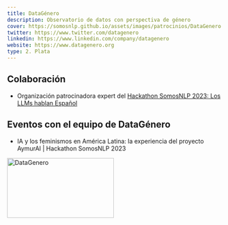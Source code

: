 ```yaml
---
title: DataGénero
description: Observatorio de datos con perspectiva de género
cover: https://somosnlp.github.io/assets/images/patrocinios/DataGenero.png
twitter: https://www.twitter.com/datagenero
linkedin: https://www.linkedin.com/company/datagenero
website: https://www.datagenero.org 
type: 2. Plata
---
```


## Colaboración

- Organización patrocinadora expert del [Hackathon SomosNLP 2023: Los LLMs hablan Español](https://somosnlp.org/blog/hackathon-2023)

## Eventos con el equipo de DataGénero

- IA y los feminismos en América Latina: la experiencia del proyecto AymurAI | Hackathon SomosNLP 2023

<EventSummary
    description="En esta charla presentaremos el trabajo en conjunto que estamos realizando desde DataGénero - Observatorio de Datos con Perspectiva de Género y el Juzgado N°10 Contravenciona, Penal y de Faltas de la Ciudad de Buenos Aires, para construir una herramienta (software) que genere datos estructurados a partir de datos no estructurados. Nuestro software se llama AymurAI que en quechua significa cosecha. Queremos 'cosechar' datos sobre resoluciones judiciales sobre casos de violencia de género. Nuestra herramienta utiliza reglas y reconocimiento de entidades (NER) para extraer información clave de documentos judiciales, pasa por una pantalla de validación y luego estructura la información recolectada en un set de datos abiertos con perspectiva de género. A través de este proyecto queremos promover la justicia abierta, el gobierno abierto, los datos abiertos con perspectiva de género y la visibilización de problemáticas urgentes a través de los datos."
    poster="https://somosnlp.github.io/assets/images/eventos/230328_aymurai.jpg"
    video="https://www.youtube.com/embed/JwputbLp8AI"
    name=""
    website=""
    twitter=""
    linkedin=""
    github=""
    bio="Ivana Feldfeber es especialista en Ciencia de Datos con perspectiva de género. Es cofundadora y directora ejecutiva del primer Observatorio de Datos de Género de América Latina, 'DataGénero'. Es integrante de la Red Latinoamericana de Investigación en Inteligencia Artificial Feminista. Fue becaria en el Centro de Inteligencia Artificial y Política Digital (CAIDP) para el análisis de políticas públicas de IA en América Latina. Ivana es diplomada en Ciencia de Datos, Aprendizaje Automático y sus Aplicaciones de la Universidad de Córdoba, Argentina."
    hide_personal_info=True
/>

<div class="flex justify-center">
    <img alt="DataGenero" width="250" height="140" 
    src="https://somosnlp.github.io/assets/images/patrocinios/DataGenero.png" />
</div>
